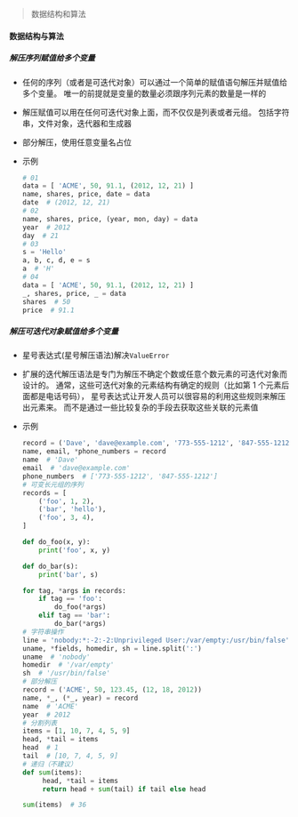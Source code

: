 > 数据结构和算法

#### 数据结构与算法

##### 解压序列赋值给多个变量

-  任何的序列（或者是可迭代对象）可以通过一个简单的赋值语句解压并赋值给多个变量。 唯一的前提就是变量的数量必须跟序列元素的数量是一样的

- 解压赋值可以用在任何可迭代对象上面，而不仅仅是列表或者元组。 包括字符串，文件对象，迭代器和生成器

- 部分解压，使用任意变量名占位

- 示例

  ```python
  # 01
  data = [ 'ACME', 50, 91.1, (2012, 12, 21) ]
  name, shares, price, date = data
  date  # (2012, 12, 21)
  # 02
  name, shares, price, (year, mon, day) = data
  year  # 2012
  day  # 21
  # 03
  s = 'Hello'
  a, b, c, d, e = s
  a  # 'H'
  # 04
  data = [ 'ACME', 50, 91.1, (2012, 12, 21) ]
  _, shares, price, _ = data
  shares  # 50
  price  # 91.1
  ```

##### 解压可迭代对象赋值给多个变量

-  星号表达式(星号解压语法)解决`ValueError`

- 扩展的迭代解压语法是专门为解压不确定个数或任意个数元素的可迭代对象而设计的。 通常，这些可迭代对象的元素结构有确定的规则（比如第 1 个元素后面都是电话号码）， 星号表达式让开发人员可以很容易的利用这些规则来解压出元素来。 而不是通过一些比较复杂的手段去获取这些关联的元素值

- 示例

  ```python
  record = ('Dave', 'dave@example.com', '773-555-1212', '847-555-1212')
  name, email, *phone_numbers = record
  name  # 'Dave'
  email  # 'dave@example.com'
  phone_numbers  # ['773-555-1212', '847-555-1212']
  # 可变长元组的序列
  records = [
      ('foo', 1, 2),
      ('bar', 'hello'),
      ('foo', 3, 4),
  ]
  
  def do_foo(x, y):
      print('foo', x, y)
  
  def do_bar(s):
      print('bar', s)
  
  for tag, *args in records:
      if tag == 'foo':
          do_foo(*args)
      elif tag == 'bar':
          do_bar(*args)
  # 字符串操作
  line = 'nobody:*:-2:-2:Unprivileged User:/var/empty:/usr/bin/false'
  uname, *fields, homedir, sh = line.split(':')
  uname  # 'nobody'
  homedir  # '/var/empty'
  sh  # '/usr/bin/false'
  # 部分解压
  record = ('ACME', 50, 123.45, (12, 18, 2012))
  name, *_, (*_, year) = record
  name  # 'ACME'
  year  # 2012
  # 分割列表
  items = [1, 10, 7, 4, 5, 9]
  head, *tail = items
  head  # 1
  tail  # [10, 7, 4, 5, 9]
  # 递归（不建议）
  def sum(items):
       head, *tail = items
       return head + sum(tail) if tail else head
  
  sum(items)  # 36
  
  ```


